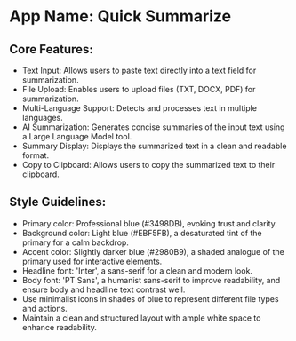 # **App Name**: Quick Summarize

## Core Features:

- Text Input: Allows users to paste text directly into a text field for summarization.
- File Upload: Enables users to upload files (TXT, DOCX, PDF) for summarization.
- Multi-Language Support: Detects and processes text in multiple languages.
- AI Summarization: Generates concise summaries of the input text using a Large Language Model tool.
- Summary Display: Displays the summarized text in a clean and readable format.
- Copy to Clipboard: Allows users to copy the summarized text to their clipboard.

## Style Guidelines:

- Primary color: Professional blue (#3498DB), evoking trust and clarity.
- Background color: Light blue (#EBF5FB), a desaturated tint of the primary for a calm backdrop.
- Accent color: Slightly darker blue (#2980B9), a shaded analogue of the primary used for interactive elements.
- Headline font: 'Inter', a sans-serif for a clean and modern look.
- Body font: 'PT Sans', a humanist sans-serif to improve readability, and ensure body and headline text contrast well.
- Use minimalist icons in shades of blue to represent different file types and actions.
- Maintain a clean and structured layout with ample white space to enhance readability.